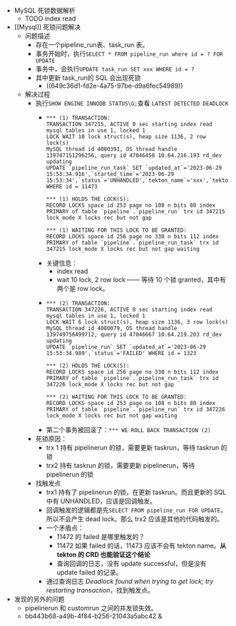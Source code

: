 - MySQL 死锁数据解析
	- TODO index read
- [[Mysql]] 死锁问题解决
	- 问题描述
		- 存在一个pipeline_run表、task_run 表。
		- 事务开始时，执行`SELECT * FROM pipeline_run where id = ? FOR UPDATE`
		- 事务中，会执行`UPDATE task_run SET xxx WHERE id = ?`
		- 其中更新 task_run的 SQL 会出现死锁
			- ((649c36d1-fd2e-4a75-97be-d9a6fec54989))
	- 解决过程
		- 执行`SHOW ENGINE INNODB STATUS\G;`查看 `LATEST DETECTED DEADLOCK`
			- ```
			  *** (1) TRANSACTION:
			  TRANSACTION 347215, ACTIVE 0 sec starting index read
			  mysql tables in use 1, locked 1
			  LOCK WAIT 10 lock struct(s), heap size 1136, 2 row lock(s)
			  MySQL thread id 4080391, OS thread handle 139747151296256, query id 47046458 10.64.216.193 rd_dev updating
			  UPDATE `pipeline_run_task` SET `updated_at`='2023-06-29 15:53:34.916',`started_time`='2023-06-29 15:53:34',`status`='UNHANDLED',`tekton_name`='xxx',`tekton_namespace`='default' WHERE id = 11473
			  
			  *** (1) HOLDS THE LOCK(S):
			  RECORD LOCKS space id 253 page no 108 n bits 80 index PRIMARY of table `pipeline`.`pipeline_run` trx id 347215 lock_mode X locks rec but not gap
			  
			  *** (1) WAITING FOR THIS LOCK TO BE GRANTED:
			  RECORD LOCKS space id 256 page no 330 n bits 112 index PRIMARY of table `pipeline`.`pipeline_run_task` trx id 347215 lock_mode X locks rec but not gap waiting
			  ```
			- 关键信息：
				- index read
				- wait 10 lock, 2 row lock —— 等待 10 个锁 granted，其中有两个是 row lock。
			- ```
			  *** (2) TRANSACTION:
			  TRANSACTION 347226, ACTIVE 0 sec starting index read
			  mysql tables in use 1, locked 1
			  LOCK WAIT 6 lock struct(s), heap size 1136, 3 row lock(s)
			  MySQL thread id 4080079, OS thread handle 139749756499712, query id 47046667 10.64.219.203 rd_dev updating
			  UPDATE `pipeline_run` SET `updated_at`='2023-06-29 15:53:34.989',`status`='FAILED' WHERE id = 1323
			  
			  *** (2) HOLDS THE LOCK(S):
			  RECORD LOCKS space id 256 page no 330 n bits 112 index PRIMARY of table `pipeline`.`pipeline_run_task` trx id 347226 lock_mode X locks rec but not gap
			  
			  *** (2) WAITING FOR THIS LOCK TO BE GRANTED:
			  RECORD LOCKS space id 253 page no 108 n bits 80 index PRIMARY of table `pipeline`.`pipeline_run` trx id 347226 lock_mode X locks rec but not gap waiting
			  
			  ```
			- 第二个事务被回滚了：`*** WE ROLL BACK TRANSACTION (2)`
		- 死锁原因：
			- trx 1 持有 pipelinerun 的锁，需要更新 taskrun，等待 taskrun 的锁
			- trx2 持有 taskrun 的锁，需要更新 pipelinerun，等待 pipelinerun 的锁
		- 找触发点
			- trx1 持有了 pipelinerun 的锁，在更新 taskrun。而且更新的 SQL 中有 UNHANDLED，应该是回调触发。
			- 回调触发的逻辑都是先`SELECT FROM pipeline_run FOR UPDATE`，所以不会产生 dead lock。那么 trx2 应该是其他的代码触发的。
			- 一个矛盾点：
				- 11472 的 failed 是哪里触发的？
				- 11472 如果 failed 的话，11473 应该不会有 tekton name。**从 tekton 的 CRD 也能验证这个结论**
				- 查询回调的日志，没有 update successful，但是没有 update failed 的记录。
			- 通过查询日志 *Deadlock found when trying to get lock; try restarting transaction*，找到触发点。
- 发现的另外的问题
	- pipelinerun 和 customrun 之间的并发锁失效。
	- bb443b68-a49b-4f84-b256-21043a5abc42 &